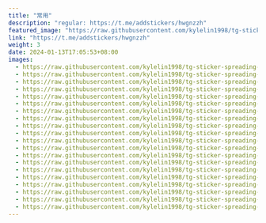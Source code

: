 ```yaml
---
title: "常用"
description: "regular: https://t.me/addstickers/hwgnzzh"
featured_image: "https://raw.githubusercontent.com/kylelin1998/tg-sticker-spreading-worldwide-images/main/img/901dd163-1254-4937-af05-5fa0915c08e3.jpg"
link: "https://t.me/addstickers/hwgnzzh"
weight: 3
date: 2024-01-13T17:05:53+08:00
images:
  - https://raw.githubusercontent.com/kylelin1998/tg-sticker-spreading-worldwide-images/main/img/901dd163-1254-4937-af05-5fa0915c08e3.jpg
  - https://raw.githubusercontent.com/kylelin1998/tg-sticker-spreading-worldwide-images/main/img/540d6f8a-de51-41d3-9cc6-998ea70e186f.jpg
  - https://raw.githubusercontent.com/kylelin1998/tg-sticker-spreading-worldwide-images/main/img/023bf2d7-389f-4594-bc7e-60a53dca60ba.jpg
  - https://raw.githubusercontent.com/kylelin1998/tg-sticker-spreading-worldwide-images/main/img/7ae92e40-bf99-4b8b-8a3e-04cc25833eae.jpg
  - https://raw.githubusercontent.com/kylelin1998/tg-sticker-spreading-worldwide-images/main/img/f2dda246-c881-43eb-9af4-e2a3505fcfaa.jpg
  - https://raw.githubusercontent.com/kylelin1998/tg-sticker-spreading-worldwide-images/main/img/eb9c0a16-1e94-4735-adb9-6a74ccb092d5.jpg
  - https://raw.githubusercontent.com/kylelin1998/tg-sticker-spreading-worldwide-images/main/img/e99172b8-b191-47fb-bcf9-11b2879c4a7f.jpg
  - https://raw.githubusercontent.com/kylelin1998/tg-sticker-spreading-worldwide-images/main/img/a6c988b8-37aa-4f5f-b53e-52fc66d613f1.jpg
  - https://raw.githubusercontent.com/kylelin1998/tg-sticker-spreading-worldwide-images/main/img/167e1580-caae-4dab-afde-e0ca81b76102.jpg
  - https://raw.githubusercontent.com/kylelin1998/tg-sticker-spreading-worldwide-images/main/img/b27ad68d-1d0e-463b-ac21-d4ecb711c93b.jpg
  - https://raw.githubusercontent.com/kylelin1998/tg-sticker-spreading-worldwide-images/main/img/74e41af5-9160-4848-8166-e0ecddfb542f.jpg
  - https://raw.githubusercontent.com/kylelin1998/tg-sticker-spreading-worldwide-images/main/img/a09a7138-f1f1-4589-8cc9-9eb06ae941f8.jpg
  - https://raw.githubusercontent.com/kylelin1998/tg-sticker-spreading-worldwide-images/main/img/50e48452-e21d-43e6-8822-bbbfb8d042e7.jpg
  - https://raw.githubusercontent.com/kylelin1998/tg-sticker-spreading-worldwide-images/main/img/5a321125-ee8b-496c-b03e-539050fad20d.jpg
  - https://raw.githubusercontent.com/kylelin1998/tg-sticker-spreading-worldwide-images/main/img/7b193142-789b-4912-a873-a138745a476d.jpg
  - https://raw.githubusercontent.com/kylelin1998/tg-sticker-spreading-worldwide-images/main/img/1b30ae49-0a1d-44d1-a128-6f730f78a7da.jpg
  - https://raw.githubusercontent.com/kylelin1998/tg-sticker-spreading-worldwide-images/main/img/2cfa398e-f6bd-44ed-9ce2-8a93b9cf916a.jpg
  - https://raw.githubusercontent.com/kylelin1998/tg-sticker-spreading-worldwide-images/main/img/53f269a8-d829-4510-8d62-3b8f2540e266.jpg
  - https://raw.githubusercontent.com/kylelin1998/tg-sticker-spreading-worldwide-images/main/img/e9f31662-6d8d-4f18-ad37-44b9749a5370.jpg
  - https://raw.githubusercontent.com/kylelin1998/tg-sticker-spreading-worldwide-images/main/img/0a83f283-dd4e-4c36-9f8c-2e73b7277ba4.jpg
---
```

